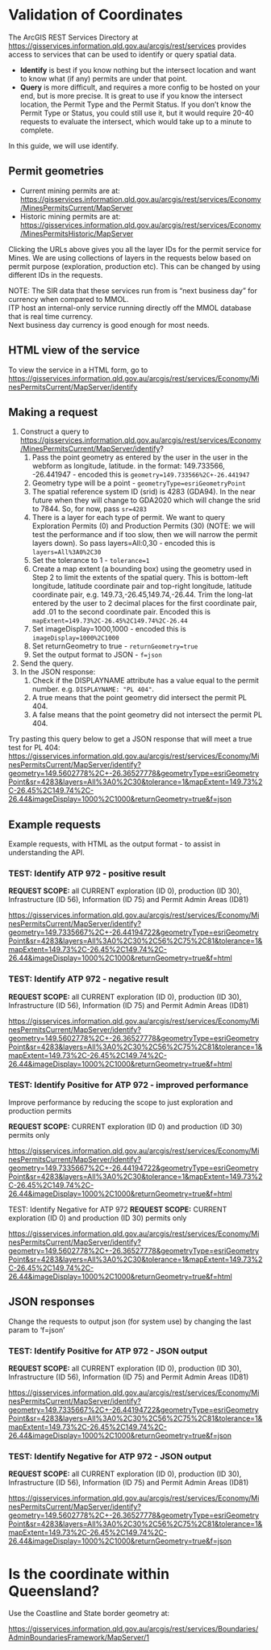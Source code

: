# Validation of Coordinates

The ArcGIS REST Services Directory at https://gisservices.information.qld.gov.au/arcgis/rest/services provides access to services that can be used to identify or query spatial data.

* **Identify** is best if you know nothing but the intersect location and want to know what (if any) permits are under that point.
* **Query** is more difficult, and requires a more config to be hosted on your end, but is more precise. It is great to use if you know the intersect location, the Permit Type and the Permit Status. If you don’t know the Permit Type or Status, you could still use it, but it would require 20-40 requests to evaluate the intersect, which would take up to a minute to complete.

In this guide, we will use identify.

## Permit geometries

* Current mining permits are at: https://gisservices.information.qld.gov.au/arcgis/rest/services/Economy/MinesPermitsCurrent/MapServer
* Historic mining permits are at: https://gisservices.information.qld.gov.au/arcgis/rest/services/Economy/MinesPermitsHistoric/MapServer

Clicking the URLs above gives you all the layer IDs for the permit service for Mines. We are using collections of layers in the requests below based on permit purpose (exploration, production etc). This can be changed by using different IDs in the requests.

NOTE: The SIR data that these services run from is “next business day” for currency when compared to MMOL.  
ITP host an internal-only service running directly off the MMOL database that is real time currency.  
Next business day currency is good enough for most needs.

## HTML view of the service

To view the service in a HTML form, go to https://gisservices.information.qld.gov.au/arcgis/rest/services/Economy/MinesPermitsCurrent/MapServer/identify

## Making a request

1.	Construct a query to https://gisservices.information.qld.gov.au/arcgis/rest/services/Economy/MinesPermitsCurrent/MapServer/identify?
    1. Pass the point geometry as entered by the user in the user in the webform as longitude, latitude. in the format: 149.733566, -26.441947 - encoded this is `geometry=149.733566%2C+-26.441947`
    2. Geometry type will be a point - `geometryType=esriGeometryPoint`
    3. The spatial reference system ID (srid) is 4283 (GDA94). In the near future when they will change to GDA2020 which will change the srid to 7844. So, for now, pass `sr=4283`
    4. There is a layer for each type of permit. We want to query Exploration Permits (0) and Production Permits (30) (NOTE: we will test the performance and if too slow, then we will narrow the permit layers down). So pass layers=All:0,30 - encoded this is `layers=All%3A0%2C30`
    5. Set the tolerance to 1 - `tolerance=1`
    6. Create a map extent (a bounding box) using the geometry used in Step 2 to limit the extents of the spatial query. This is bottom-left longitude, latitude coordinate pair and top-right longitude, latitude coordinate pair, e.g. 149.73,-26.45,149.74,-26.44. Trim the long-lat entered by the user to 2 decimal places for the first coordinate pair, add .01 to the second coordinate pair. Encoded this is `mapExtent=149.73%2C-26.45%2C149.74%2C-26.44`
    7. Set imageDisplay=1000,1000 - encoded this is `imageDisplay=1000%2C1000`
    8. Set returnGeometry to true - `returnGeometry=true`
    9. Set the output format to JSON - `f=json`
2.	Send the query.
3.	In the JSON response:
    1. Check if the DISPLAYNAME attribute has a value equal to the permit number. e.g. `DISPLAYNAME: "PL 404"`.
    2. A true means that the point geometry did intersect the permit PL 404.
    3. A false means that the point geometry did not intersect the permit PL 404.

Try pasting this query below to get a JSON response that will meet a true test for PL 404:
https://gisservices.information.qld.gov.au/arcgis/rest/services/Economy/MinesPermitsCurrent/MapServer/identify?geometry=149.5602778%2C+-26.36527778&geometryType=esriGeometryPoint&sr=4283&layers=All%3A0%2C30&tolerance=1&mapExtent=149.73%2C-26.45%2C149.74%2C-26.44&imageDisplay=1000%2C1000&returnGeometry=true&f=json

## Example requests

Example requests, with HTML as the output format - to assist in understanding the API.

### TEST: Identify ATP 972 - positive result

**REQUEST SCOPE:** all CURRENT exploration (ID 0), production (ID 30), Infrastructure (ID 56), Information (ID 75) and Permit Admin Areas (ID81)

https://gisservices.information.qld.gov.au/arcgis/rest/services/Economy/MinesPermitsCurrent/MapServer/identify?geometry=149.7335667%2C+-26.44194722&geometryType=esriGeometryPoint&sr=4283&layers=All%3A0%2C30%2C56%2C75%2C81&tolerance=1&mapExtent=149.73%2C-26.45%2C149.74%2C-26.44&imageDisplay=1000%2C1000&returnGeometry=true&f=html 

### TEST: Identify ATP 972 - negative result

**REQUEST SCOPE:** all CURRENT exploration (ID 0), production (ID 30), Infrastructure (ID 56), Information (ID 75) and Permit Admin Areas (ID81)

https://gisservices.information.qld.gov.au/arcgis/rest/services/Economy/MinesPermitsCurrent/MapServer/identify?geometry=149.5602778%2C+-26.36527778&geometryType=esriGeometryPoint&sr=4283&layers=All%3A0%2C30%2C56%2C75%2C81&tolerance=1&mapExtent=149.73%2C-26.45%2C149.74%2C-26.44&imageDisplay=1000%2C1000&returnGeometry=true&f=html 

### TEST: Identify Positive for ATP 972 - improved performance

Improve performance by reducing the scope to just exploration and production permits

**REQUEST SCOPE:** CURRENT exploration (ID 0) and production (ID 30) permits only

https://gisservices.information.qld.gov.au/arcgis/rest/services/Economy/MinesPermitsCurrent/MapServer/identify?geometry=149.7335667%2C+-26.44194722&geometryType=esriGeometryPoint&sr=4283&layers=All%3A0%2C30&tolerance=1&mapExtent=149.73%2C-26.45%2C149.74%2C-26.44&imageDisplay=1000%2C1000&returnGeometry=true&f=html 

TEST: Identify Negative for ATP 972
**REQUEST SCOPE:** CURRENT exploration (ID 0) and production (ID 30) permits only

https://gisservices.information.qld.gov.au/arcgis/rest/services/Economy/MinesPermitsCurrent/MapServer/identify?geometry=149.5602778%2C+-26.36527778&geometryType=esriGeometryPoint&sr=4283&layers=All%3A0%2C30&tolerance=1&mapExtent=149.73%2C-26.45%2C149.74%2C-26.44&imageDisplay=1000%2C1000&returnGeometry=true&f=html 

## JSON responses

Change the requests to output json (for system use) by changing the last param to ‘f=json’

### TEST: Identify Positive for ATP 972 - JSON output

**REQUEST SCOPE:** all CURRENT exploration (ID 0), production (ID 30), Infrastructure (ID 56), Information (ID 75) and Permit Admin Areas (ID81)

https://gisservices.information.qld.gov.au/arcgis/rest/services/Economy/MinesPermitsCurrent/MapServer/identify?geometry=149.7335667%2C+-26.44194722&geometryType=esriGeometryPoint&sr=4283&layers=All%3A0%2C30%2C56%2C75%2C81&tolerance=1&mapExtent=149.73%2C-26.45%2C149.74%2C-26.44&imageDisplay=1000%2C1000&returnGeometry=true&f=json 

### TEST: Identify Negative for ATP 972 - JSON output

**REQUEST SCOPE:** all CURRENT exploration (ID 0), production (ID 30), Infrastructure (ID 56), Information (ID 75) and Permit Admin Areas (ID81)

https://gisservices.information.qld.gov.au/arcgis/rest/services/Economy/MinesPermitsCurrent/MapServer/identify?geometry=149.5602778%2C+-26.36527778&geometryType=esriGeometryPoint&sr=4283&layers=All%3A0%2C30%2C56%2C75%2C81&tolerance=1&mapExtent=149.73%2C-26.45%2C149.74%2C-26.44&imageDisplay=1000%2C1000&returnGeometry=true&f=json 

# Is the coordinate within Queensland?

Use the Coastline and State border geometry at:

https://gisservices.information.qld.gov.au/arcgis/rest/services/Boundaries/AdminBoundariesFramework/MapServer/1
